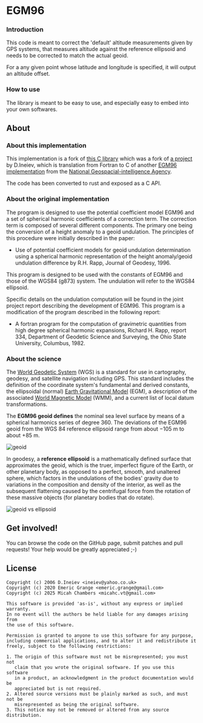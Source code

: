 # EGM96

### Introduction

This code is meant to correct the 'default' altitude measurements given by GPS
systems, that measures altitude against the reference ellipsoid and needs to be
corrected to match the actual geoid.

For a any given point whose latitude and longitude is specified, it will output
an altitude offset.

### How to use

The library is meant to be easy to use, and especially easy to embed into your
own softwares.

## About

### About this implementation

This implementation is a fork of [this C
library](https://github.com/emericg/EGM96) which was a
fork of [a project](https://sourceforge.net/projects/egm96-f477-c) by D.Ineiev,
which is translation from Fortran to C of another
[EGM96 implementation](https://earth-info.nga.mil/GandG/wgs84/gravitymod/egm96/egm96.html)
from the [National Geospacial-intelligence Agency](https://earth-info.nga.mil/).

The code has been converted to rust and exposed as a C API.

### About the original implementation

The program is designed to use the potential coefficient model EGM96 and a set of spherical harmonic coefficients of a correction term.
The correction term is composed of several different components. The primary one being the conversion of a height anomaly to a geoid undulation.
The principles of this procedure were initially described in the paper:

- Use of potential coefficient models for geoid undulation determination using a spherical harmonic representation of the height anomaly/geoid undulation difference by R.H. Rapp, Journal of Geodesy, 1996.

This program is designed to be used with the constants of EGM96 and those of the WGS84 (g873) system. The undulation will refer to the WGS84 ellipsoid.

Specific details on the undulation computation will be found in the joint project report describing the development of EGM96.
This program is a modification of the program described in the following report:

- A fortran program for the computation of gravimetric quantities from high degree spherical harmonic expansions, Richard H. Rapp, report 334, Department of Geodetic Science and Surveying, the Ohio State University, Columbus, 1982.

### About the science

The [World Geodetic System](https://en.wikipedia.org/wiki/World_Geodetic_System) (WGS) is a standard for use in cartography, geodesy, and satellite navigation including GPS. This standard includes the definition of the coordinate system's fundamental and derived constants, the ellipsoidal (normal) [Earth Gravitational Model](https://en.wikipedia.org/wiki/Earth_Gravitational_Model) (EGM), a description of the associated [World Magnetic Model](https://en.wikipedia.org/wiki/World_Magnetic_Model) (WMM), and a current list of local datum transformations.

The **EGM96 geoid defines** the nominal sea level surface by means of a spherical harmonics series of degree 360. The deviations of the EGM96 geoid from the WGS 84 reference ellipsoid range from about −105 m to about +85 m.

![geoid](about/EGM96.png)

In geodesy, a **reference ellipsoid** is a mathematically defined surface that approximates the geoid, which is the truer, imperfect figure of the Earth, or other planetary body, as opposed to a perfect, smooth, and unaltered sphere, which factors in the undulations of the bodies' gravity due to variations in the composition and density of the interior, as well as the subsequent flattening caused by the centrifugal force from the rotation of these massive objects (for planetary bodies that do rotate).

![geoid vs ellipsoid](about/geoid_vs_ellipsoid.png)

## Get involved!

You can browse the code on the GitHub page, submit patches and pull requests! Your help would be greatly appreciated ;-)

## License

```
Copyright (c) 2006 D.Ineiev <ineiev@yahoo.co.uk>
Copyright (c) 2020 Emeric Grange <emeric.grange@gmail.com>
Copyright (c) 2025 Micah Chambers <micahc.vt@gmail.com>

This software is provided 'as-is', without any express or implied warranty.
In no event will the authors be held liable for any damages arising from
the use of this software.

Permission is granted to anyone to use this software for any purpose,
including commercial applications, and to alter it and redistribute it
freely, subject to the following restrictions:

1. The origin of this software must not be misrepresented; you must not
   claim that you wrote the original software. If you use this software
   in a product, an acknowledgment in the product documentation would be
   appreciated but is not required.
2. Altered source versions must be plainly marked as such, and must not be
   misrepresented as being the original software.
3. This notice may not be removed or altered from any source distribution.
```
